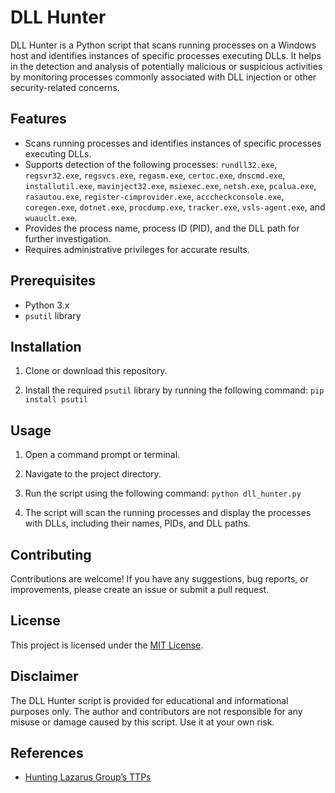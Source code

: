 # DLL Hunter

DLL Hunter is a Python script that scans running processes on a Windows host and identifies instances of specific processes executing DLLs. It helps in the detection and analysis of potentially malicious or suspicious activities by monitoring processes commonly associated with DLL injection or other security-related concerns.

## Features

- Scans running processes and identifies instances of specific processes executing DLLs.
- Supports detection of the following processes: `rundll32.exe`, `regsvr32.exe`, `regsvcs.exe`, `regasm.exe`, `certoc.exe`, `dnscmd.exe`, `installutil.exe`, `mavinject32.exe`, `msiexec.exe`, `netsh.exe`, `pcalua.exe`, `rasautou.exe`, `register-cimprovider.exe`, `acccheckconsole.exe`, `coregen.exe`, `dotnet.exe`, `procdump.exe`, `tracker.exe`, `vsls-agent.exe`, and `wuauclt.exe`.
- Provides the process name, process ID (PID), and the DLL path for further investigation.
- Requires administrative privileges for accurate results.

## Prerequisites

- Python 3.x
- `psutil` library

## Installation

1. Clone or download this repository.

2. Install the required `psutil` library by running the following command: `pip install psutil`

## Usage

1. Open a command prompt or terminal.

2. Navigate to the project directory.

3. Run the script using the following command: `python dll_hunter.py`

4. The script will scan the running processes and display the processes with DLLs, including their names, PIDs, and DLL paths.

## Contributing

Contributions are welcome! If you have any suggestions, bug reports, or improvements, please create an issue or submit a pull request.

## License

This project is licensed under the [MIT License](LICENSE).

## Disclaimer

The DLL Hunter script is provided for educational and informational purposes only. The author and contributors are not responsible for any misuse or damage caused by this script. Use it at your own risk.

## References

- [Hunting Lazarus Group’s TTPs](https://montysecurity.medium.com/hunting-lazarus-groups-ttps-925c17469077)